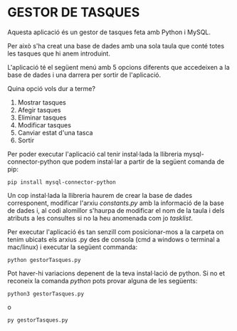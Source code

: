# GESTOR DE TASQUES

Aquesta aplicació és un gestor de tasques feta amb Python i MySQL.

Per això s'ha creat una base de dades amb una sola taula que conté totes les tasques que hi anem introduint.

L'aplicació té el següent menú amb 5 opcions diferents que accedeixen a la base de dades i una darrera per sortir de l'aplicació.

Quina opció vols dur a terme?
1. Mostrar tasques
2. Afegir tasques
3. Eliminar tasques
4. Modificar tasques
5. Canviar estat d'una tasca
6. Sortir

Per poder executar l'aplicació cal tenir instal·lada la llibreria mysql-connector-python que podem instal·lar a partir de la següent comanda de pip:

```
pip install mysql-connector-python
```

Un cop instal·lada la llibreria haurem de crear la base de dades corresponent, modificar l'arxiu _constants.py_ amb la informació de la base de dades i, al codi alomillor s'haurpa de modificar el nom de la taula i dels atributs a les consultes si no la heu anomenada com jo _tasklist_.

Per executar l'aplicació és tan senzill com posicionar-mos a la carpeta on tenim ubicats els arxius .py des de consola (cmd a windows o terminal a mac/linux) i executar la següent commanda:

```
python gestorTasques.py
```

Pot haver-hi variacions depenent de la teva instal·lació de python. Si no et reconeix la comanda _python_ pots provar alguna de les següents:

```
python3 gestorTasques.py
```
o
```
py gestorTasques.py
```

